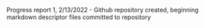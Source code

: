 Progress report 1, 2/13/2022 - Github repository created, beginning markdown descriptor files committed to repository